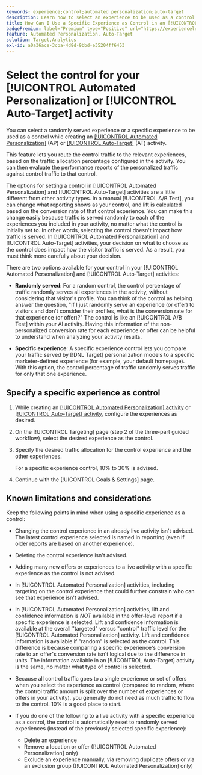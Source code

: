 ```yaml
---
keywords: experience;control;automated personalization;auto-target
description: Learn how to select an experience to be used as a control while creating an [!UICONTROL Automated Personalization] (AP) or [!UICONTROL Auto-Target] activity in [!DNL Adobe Target].
title: How Can I Use a Specific Experience as Control in an [!UICONTROL Automated Personalization] Activity?
badgePremium: label="Premium" type="Positive" url="https://experienceleague.adobe.com/docs/target/using/introduction/intro.html?lang=en#premium newtab=true" tooltip="See what's included in Target Premium."
feature: Automated Personalization, Auto-Target
solution: Target,Analytics
exl-id: a0a36ace-3cba-4d8d-9bbd-e35204ff6453
---
```

# Select the control for your [!UICONTROL Automated Personalization] or [!UICONTROL Auto-Target] activity

You can select a randomly served experience or a specific experience to be used as a control while creating an [[!UICONTROL Automated Personalization]](/help/main/c-activities/t-automated-personalization/automated-personalization.md) (AP) or [[!UICONTROL Auto-Target]](/help/main/c-activities/auto-target/auto-target-to-optimize.md) (AT) activity.

This feature lets you route the control traffic to the relevant experiences, based on the traffic allocation percentage configured in the activity. You can then evaluate the performance reports of the personalized traffic against control traffic to that control.

The options for setting a control in [!UICONTROL Automated Personalization] and [!UICONTROL Auto-Target] activities are a little different from other activity types. In a manual [!UICONTROL A/B Test], you can change what reporting shows as your control, and lift is calculated based on the conversion rate of that control experience. You can make this change easily because traffic is served randomly to each of the experiences you included in your activity, no matter what the control is initially set to. In other words, selecting the control doesn't impact how traffic is served. In [!UICONTROL Automated Personalization] and [!UICONTROL Auto-Target] activities, your decision on what to choose as the control does impact how the visitor traffic is served. As a result, you must think more carefully about your decision.

There are two options available for your control in your [!UICONTROL Automated Personalization] and [!UICONTROL Auto-Target] activities:

* **Randomly served**: For a random control, the control percentage of traffic randomly serves all experiences in the activity, without considering that visitor's profile. You can think of the control as helping answer the question, "If I just randomly serve an experience (or offer) to visitors and don't consider their profiles, what is the conversion rate for that experience (or offer)?" The control is like an [!UICONTROL A/B Test] within your AI activity. Having this information of the non-personalized conversion rate for each experience or offer can be helpful to understand when analyzing your activity results.

* **Specific experience**: A specific experience control lets you compare your traffic served by [!DNL Target] personalization models to a specific marketer-defined experience (for example, your default homepage). With this option, the control percentage of traffic randomly serves traffic for only that one experience.

## Specify a specific experience as control

1. While creating an [[!UICONTROL Automated Personalization] activity](/help/main/c-activities/t-automated-personalization/create-ap-activity.md) or [[!UICONTROL Auto-Target] activity](/help/main/c-activities/t-test-ab/t-test-create-ab/ab-audience.md), configure the experiences as desired.
1. On the [!UICONTROL Targeting] page (step 2 of the three-part guided workflow), select the desired experience as the control.
1. Specify the desired traffic allocation for the control experience and the other experiences.

   For a specific experience control, 10% to 30% is advised.

1. Continue with the [!UICONTROL Goals & Settings] page.

## Known limitations and considerations

Keep the following points in mind when using a specific experience as a control:

* Changing the control experience in an already live activity isn't advised. The latest control experience selected is named in reporting (even if older reports are based on another experience).
* Deleting the control experience isn't advised.
* Adding many new offers or experiences to a live activity with a specific experience as the control is not advised.
* In [!UICONTROL Automated Personalization] activities, including targeting on the control experience that could further constrain who can see that experience isn't advised.
* In [!UICONTROL Automated Personalization] activities, lift and confidence information is *NOT* available in the offer-level report if a specific experience is selected. Lift and confidence information is available at the overall "targeted" versus "control" traffic level for the [!UICONTROL Automated Personalization] activity. Lift and confidence information is available if "random" is selected as the control. This difference is because comparing a specific experience's conversion rate to an offer's conversion rate isn't logical due to the difference in units. The information available in an [!UICONTROL Auto-Target] activity is the same, no matter what type of control is selected.
* Because all control traffic goes to a single experience or set of offers when you select the experience as control (compared to random, where the control traffic amount is split over the number of experiences or offers in your activity), you generally do not need as much traffic to flow to the control. 10% is a good place to start.
* If you do one of the following to a live activity with a specific experience as a control, the control is automatically reset to randomly served experiences (instead of the previously selected specific experience):

  * Delete an experience
  * Remove a location or offer ([!UICONTROL Automated Personalization] only)
  * Exclude an experience manually, via removing duplicate offers or via an exclusion group ([!UICONTROL Automated Personalization] only)
